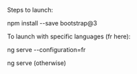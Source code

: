 Steps to launch:

  npm install --save bootstrap@3


To launch with specific languages (fr here):

  ng serve --configuration=fr
  
  ng serve (otherwise)
